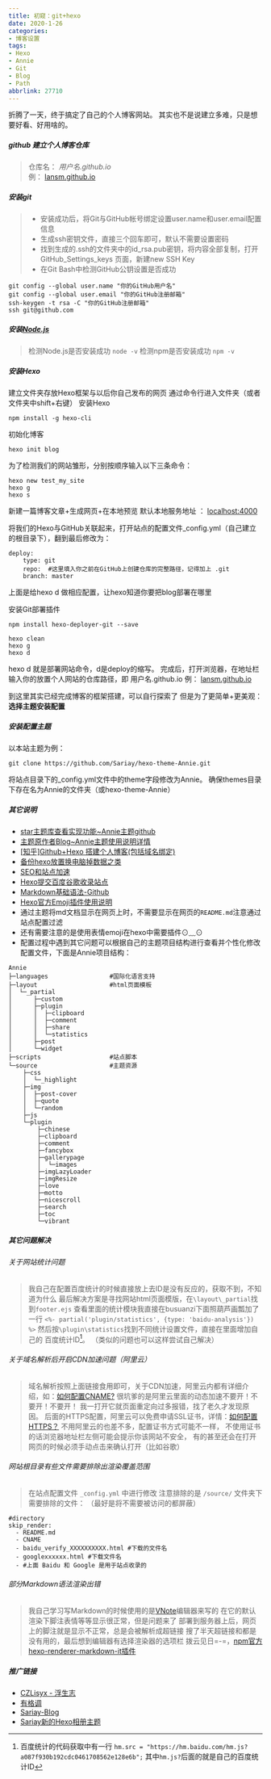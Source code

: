 ```yaml
---
title: 初窥：git+hexo
date: 2020-1-26
categories:
- 博客设置
tags:
- Hexo
- Annie
- Git
- Blog
- Path
abbrlink: 27710
---
```


折腾了一天，终于搞定了自己的个人博客网站。
其实也不是说建立多难，只是想要好看、好用啥的。


<!-- more -->

##### github 建立个人博客仓库
>仓库名： *用户名.github.io*   
> 例： [lansm.github.io](thaddeus.ink)

##### 安装git
> * 安装成功后，将Git与GitHub帐号绑定设置user.name和user.email配置信息
> * 生成ssh密钥文件，直接三个回车即可，默认不需要设置密码
> * 找到生成的.ssh的文件夹中的id_rsa.pub密钥，将内容全部复制，打开GitHub_Settings_keys 页面，新建new SSH Key
> * 在Git Bash中检测GitHub公钥设置是否成功

```
git config --global user.name "你的GitHub用户名"
git config --global user.email "你的GitHub注册邮箱"
ssh-keygen -t rsa -C "你的GitHub注册邮箱"
ssh git@github.com
```

##### 安装[Node.js](https://nodejs.org/en/download/)

>检测Node.js是否安装成功     ` node -v `
>检测npm是否安装成功     ` npm -v `

##### 安装Hexo

建立文件夹存放Hexo框架与以后你自己发布的网页
通过命令行进入文件夹（或者文件夹中shift+右键）
安装Hexo
```
npm install -g hexo-cli 
```
初始化博客
```
hexo init blog
```
为了检测我们的网站雏形，分别按顺序输入以下三条命令：
```
hexo new test_my_site
hexo g
hexo s
```
新建一篇博客文章+生成网页+在本地预览
默认本地服务地址 ： [localhost:4000](localhost:4000)

将我们的Hexo与GitHub关联起来，打开站点的配置文件_config.yml（自己建立的根目录下），翻到最后修改为：
```
deploy:
    type: git
    repo:  #这里填入你之前在GitHub上创建仓库的完整路径，记得加上 .git
    branch: master
```
上面是给hexo d 做相应配置，让hexo知道你要把blog部署在哪里

安装Git部署插件
```
npm install hexo-deployer-git --save
```
```
hexo clean 
hexo g 
hexo d
```
hexo d 就是部署网站命令，d是deploy的缩写。
完成后，打开浏览器，在地址栏输入你的放置个人网站的仓库路径，即 用户名.github.io 
例： [lansm.github.io](thaddeus.ink)

到这里其实已经完成博客的框架搭建，可以自行探索了
但是为了更简单+更美观： **选择主题安装配置**

##### 安装配置主题

以本站主题为例：
```git
git clone https://github.com/Sariay/hexo-theme-Annie.git
```
将站点目录下的_config.yml文件中的theme字段修改为Annie。
确保themes目录下存在名为Annie的文件夹（或hexo-theme-Annie）

##### 其它说明
* [star主题库查看实现功能~Annie主题github](https://github.com/Sariay/hexo-theme-Annie)
* [主题原作者Blog~Annie主题使用说明详情](https://sariay.github.io/2018/08/27/Annie主题使用说明/)
* [[知乎]Github+Hexo 搭建个人博客(包括域名绑定)](https://zhuanlan.zhihu.com/p/26625249)
* [备份hexo放置换电脑掉数据之类](https://blog.csdn.net/wxl1555/article/details/79293159)
* [SEO和站点加速](https://www.jianshu.com/p/6f1e53b70a48)
* [Hexo提交百度谷歌收录站点](http://www.mamicode.com/info-detail-2455645.html)
* [Markdown基础语法-Github](https://help.github.com/en/articles/basic-writing-and-formatting-syntax#using-emoji) 
* [Hexo官方Emoji插件使用说明](https://www.npmjs.com/package/hexo-article-emoji)
* 通过主题将md文档显示在网页上时，不需要显示在网页的`README.md`注意通过站点配置过滤
* 还有需要注意的是使用表情emoji在hexo中需要插件⊙﹏⊙
* 配置过程中遇到其它问题可以根据自己的主题项目结构进行查看并个性化修改配置文件，下面是Annie项目结构：
```
Annie
├─languages					#国际化语言支持
├─layout					#html页面模板
│  └─_partial
│      ├─custom
│      ├─plugin
│      │  ├─clipboard
│      │  ├─comment
│      │  ├─share
│      │  └─statistics
│      ├─post
│      └─widget
├─scripts					#站点脚本
└─source					#主题资源
    ├─css
    │  └─_highlight
    ├─img
    │  ├─post-cover
    │  ├─quote
    │  └─random
    ├─js
    └─plugin
        ├─chinese
        ├─clipboard
        ├─comment
        ├─fancybox
        ├─gallerypage
        │  └─images
        ├─imgLazyLoader
        ├─imgResize
        ├─love
        ├─motto
        ├─nicescroll
        ├─search
        ├─toc
        └─vibrant
```

##### 其它问题解决
###### 关于网站统计问题
>我自己在配置百度统计的时候直接放上去ID是没有反应的，获取不到，不知道为什么
>最后解决方案是寻找网站html页面模版，在`\layout\_partial`找到`footer.ejs`
>查看里面的统计模块我直接在busuanzi下面照葫芦画瓢加了一行
>`<%- partial('plugin/statistics', {type: 'baidu-analysis'}) %>`
>然后按`\plugin\statistics`找到不同统计设置文件，直接在里面增加自己的 百度统计ID[^1]。
>（类似的问题也可以这样尝试自己解决）

###### 关于域名解析后开启CDN加速问题（阿里云）
>域名解析按照上面链接食用即可，关于CDN加速，阿里云内都有详细介绍，如：[如何配置CNAME?](https://help.aliyun.com/document_detail/64928.html?spm=5176.11220512.0.0.2e9372f0EMk9wR)
>很坑爹的是阿里云里面的动态加速不要开！不要开！不要开！
>我一打开它就页面重定向过多报错，找了老久才发现原因。
>后面的HTTPS配置，阿里云可以免费申请SSL证书，详情：[如何配置HTTPS？](https://help.aliyun.com/document_detail/65101.html?spm=5176.11220512.0.0.2e9372f0EMk9wR)
>不用阿里云的也差不多，配置证书方式可能不一样，
>不使用证书的话浏览器地址栏左侧可能会提示你该网站不安全，
>有的甚至还会在打开网页的时候必须手动点击来确认打开（比如谷歌）

###### 网站根目录有些文件需要排除出渲染覆盖范围
>在站点配置文件 `_config.yml` 中进行修改
>注意排除的是 `/source/` 文件夹下需要排除的文件：
>（最好是将不需要被访问的都屏蔽）

```
#directory
skip_render:
  - README.md
  - CNAME
  - baidu_verify_XXXXXXXXXX.html #下载的文件名
  - googlexxxxxx.html #下载文件名
  - #上面 Baidu 和 Google 是用于站点收录的
```

###### 部分Markdown语法渲染出错
>我自己学习写Markdown的时候使用的是[VNote](https://tamlok.github.io/vnote/zh_cn/)编辑器来写的
>在它的默认渲染下脚注表情等等显示很正常，但是问题来了
>部署到服务器上后，网页上的脚注就是显示不正常，总是会被解析成超链接
>搜了半天超链接和都是没有用的，最后想到编辑器有选择渲染器的选项栏
>拨云见日=-=，[npm官方hexo-renderer-markdown-it插件](https://github.com/hexojs/hexo-renderer-markdown-it/wiki)

##### 推广链接

* [CZLisyx - 浮生志](https://www.singlelovely.cn/)
* [有格调](https://www.ugediao.com/)
* [Sariay-Blog](https://sariay.github.io/)
* [Sariay新的Hexo相册主题](http://gallery.sariay.me/)


[^1]: 百度统计的代码获取中有一行
`hm.src = "https://hm.baidu.com/hm.js?a087f930b192cdc0461708562e128e6b";`
其中`hm.js?`后面的就是自己的百度统计ID

